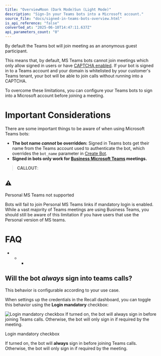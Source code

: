 ```yaml
---
title: "OverviewMoon (Dark Mode)Sun (Light Mode)"
description: "Sign-In your Teams bots into a Microsoft account."
source_file: "docs/signed-in-teams-bots-overview.html"
is_api_reference: "false"
converted_at: "2025-06-10T14:47:11.637Z"
api_parameters_count: "0"
---
```

By default the Teams bot will join meeting as an anonymous guest participant.

This means that, by default, MS Teams bots cannot join meetings which only allow signed in users or have [CAPTCHA enabled](https://learn.microsoft.com/en-us/microsoftteams/join-verification-check). If your bot is signed in to a Teams account and your domain is whitelisted by your customer's Teams tenant, your bot will be able to join calls without running into a CAPTCHA.

To overcome these limitations, you can configure your Teams bots to sign into a Microsoft account before joining a meeting.

# Important Considerations

[](#important-considerations)

There are some important things to be aware of when using Microsoft Teams bots:
- **The bot name *cannot* be overridden:** Signed in Teams bots get their name from the Teams account used to authenticate the bot, which overrides the `bot_name` parameter in [Create Bot](/reference/bot_create.md).
- **Signed in bots only work for [Business Microsoft Teams](https://recallai.readme.io/docs/personal-vs-business-ms-teams#business-ms-teams) meetings.**

> **CALLOUT**:

## ⚠️

Personal MS Teams not supported

Bots will fail to join Personal MS Teams links if mandatory login is enabled. While a vast majority of Teams meetings are using Business Teams, you should still be aware of this limitation if you have users that use the Personal version of MS teams.



# FAQ

[](#faq)
- * *

## Will the bot *always* sign into teams calls?

[](#will-the-bot-always-sign-into-teams-calls)

This behavior is configurable according to your use case.

When settings up the credentials in the Recall dashboard, you can toggle this behavior using the **Login mandatory** checkbox:

![Login mandatory checkbox
If turned on, the bot will **always** sign in before joining Teams calls.
Otherwise, the bot will only sign in if required by the meeting.](https://files.readme.io/222be2c1804a9f95726250d77bd04b85ea81a3afcc6dc4157642ccfe690c2c54-CleanShot_2024-10-24_at_08.42.37.png)

Login mandatory checkbox

If turned on, the bot will **always** sign in before joining Teams calls.
Otherwise, the bot will only sign in if required by the meeting.
